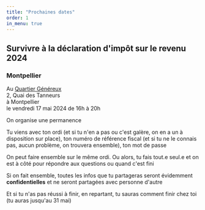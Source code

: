```yaml
---
title: "Prochaines dates"
order: 1
in_menu: true
---
```

## Survivre à la déclaration d'impôt sur le revenu 2024

### Montpellier

Au [Quartier Généreux](https://quartiergenereux.fr/)\
2, Quai des Tanneurs\
à Montpellier\
le vendredi 17 mai 2024 de 16h à 20h

On organise une permanence

Tu viens avec ton ordi (et si tu n'en a pas ou c'est galère, on en a un à disposition sur place), ton numéro de référence fiscal (et si tu ne le connais pas, aucun problème, on trouvera ensemble), ton mot de passe

On peut faire ensemble sur le même ordi. Ou alors, tu fais tout.e seul.e et on est à côté pour répondre aux questions ou quand c'est fini

Si on fait ensemble, toutes les infos que tu partageras seront évidemment **confidentielles** et ne seront partagées avec personne d'autre 

Et si tu n'as pas réussi à finir, en repartant, tu sauras comment finir chez toi (tu auras jusqu'au 31 mai) 